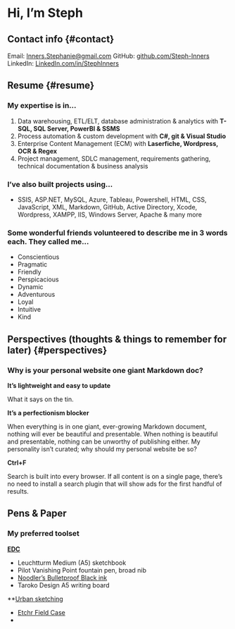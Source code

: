 # Hi, I’m Steph

## Contact info {#contact}
Email: [Inners.Stephanie@gmail.com](mailto:inners.stephanie@gmail.com)
GitHub: [github.com/Steph-Inners](github.com/Steph-Inners)
LinkedIn: [LinkedIn.com/in/StephInners](LinkedIn.com/in/StephInners)

## Resume {#resume}
### My expertise is in…
1. Data warehousing, ETL/ELT, database administration & analytics with **T-SQL, SQL Server, PowerBI & SSMS**
2. Process automation & custom development with **C#, git & Visual Studio**
3. Enterprise Content Management (ECM) with **Laserfiche, Wordpress, OCR & Regex**
4. Project management, SDLC management, requirements gathering, technical documentation & business analysis

### I’ve also built projects using…
- SSIS, ASP.NET, MySQL, Azure, Tableau, Powershell, HTML, CSS, JavaScript, XML, Markdown, GitHub, Active Directory, Xcode, Wordpress, XAMPP, IIS, Windows Server, Apache & many more

### Some wonderful friends volunteered to describe me in 3 words each. They called me…
- Conscientious
- Pragmatic
- Friendly
- Perspicacious
- Dynamic
- Adventurous
- Loyal
- Intuitive
- Kind

## Perspectives (thoughts & things to remember for later) {#perspectives}
### Why is your personal website one giant Markdown doc?
**It’s lightweight and easy to update**

What it says on the tin.

**It’s a perfectionism blocker**

When everything is in one giant, ever-growing Markdown document, nothing will ever be beautiful and presentable. When nothing is beautiful and presentable, nothing can be unworthy of publishing either. My personality isn’t curated; why should my personal website be so?

**Ctrl+F**

Search is built into every browser. If all content is on a single page, there’s no need to install a search plugin that will show ads for the first handful of results.

## Pens & Paper
### My preferred toolset
**[EDC](https://www.themanual.com/fashion/what-is-edc-everyday-carry-guide/)**
- Leuchtturm Medium (A5) sketchbook
- Pilot Vanishing Point fountain pen, broad nib
- [Noodler’s Bulletproof Black ink](https://noodlersink.com/about-us/noodlers-durable-ink-classification/)
- Taroko Design A5 writing board
 
**[Urban sketching](https://thesketch.co/what-is-urban-sketching/)
- [Etchr Field Case](https://etchrlab.com/products/etchr-field-case)
- 